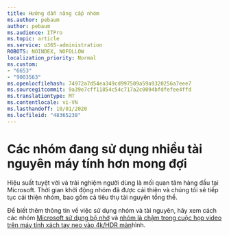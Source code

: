 ```yaml
---
title: Hướng dẫn nâng cấp nhóm
ms.author: pebaum
author: pebaum
ms.audience: ITPro
ms.topic: article
ms.service: o365-administration
ROBOTS: NOINDEX, NOFOLLOW
localization_priority: Normal
ms.custom:
- "6653"
- "9003563"
ms.openlocfilehash: 74972a7d54ea349cd997509a59a9320256a7eee7
ms.sourcegitcommit: 9a39e7cff11854c54c717a2c0094bfdfefee4ffd
ms.translationtype: MT
ms.contentlocale: vi-VN
ms.lasthandoff: 10/01/2020
ms.locfileid: "48365238"
---
```

# <a name="teams-is-using-more-computer-resources-than-expected"></a>Các nhóm đang sử dụng nhiều tài nguyên máy tính hơn mong đợi

Hiệu suất tuyệt vời và trải nghiệm người dùng là mối quan tâm hàng đầu tại Microsoft. Thời gian khởi động nhóm đã được cải thiện và chúng tôi sẽ tiếp tục cải thiện nhóm, bao gồm cả tiêu thụ tài nguyên tổng thể.  

Để biết thêm thông tin về việc sử dụng nhóm và tài nguyên, hãy xem cách các nhóm [Microsoft sử dụng bộ nhớ](https://docs.microsoft.com/microsoftteams/teams-memory-usage-perf)  và  [nhóm là chậm trong cuộc họp video trên máy tính xách tay neo vào 4k/HDR màn](https://docs.microsoft.com/MicrosoftTeams/troubleshoot/known-issues/teams-slow-video-meetings-laptops-4k)hình.
